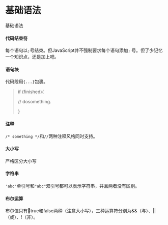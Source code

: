 # 基础语法

基础语法

#### 代码结束符

每个语句以`;`号结束。但JavaScript并不强制要求每个语句添加`;` 号。但了少记忆一个知识点，还是加上吧。

#### 语句块

代码段用`{...}`包裹。

> if \(finished\){
>
> // dosomething.
>
> }

#### 注释

`/* something */`和`//`两种注释风格同时支持。

#### 大小写

严格区分大小写

#### 字符串

`'abc'`单引号和`"abc"`双引号都可以表示字符串，并且两者没有区别。

#### 布尔运算

布尔值只有true和false两种（注意大小写），三种运算符分别为&&（与）、\|\|（或）、!（非）。







